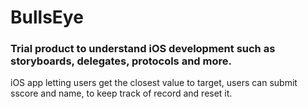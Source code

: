 # BullsEye

### Trial product to understand iOS development such as storyboards, delegates, protocols and more.

iOS app letting users get the closest value to target, users can submit sscore and name, to keep track of record and reset it.
